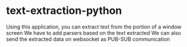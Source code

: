 # text-extraction-python
Using this application, you can extract text from the portion of a window screen
We have to add parsers based on the text extracted
We can also send the extracted data on websocket as PUB-SUB communication
